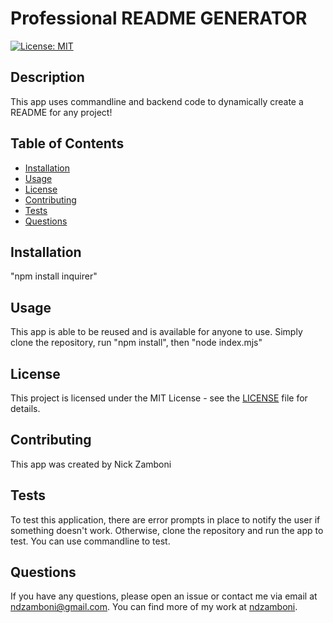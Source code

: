 # Professional README GENERATOR

[![License: MIT](https://img.shields.io/badge/License-MIT-yellow.svg)](https://opensource.org/licenses/MIT)

## Description
This app uses commandline and backend code to dynamically create a README for any project!

## Table of Contents
- [Installation](#installation)
- [Usage](#usage)
- [License](#license)
- [Contributing](#contributing)
- [Tests](#tests)
- [Questions](#questions)

## Installation
"npm install inquirer"

## Usage
This app is able to be reused and is available for anyone to use. Simply clone the repository, run "npm install", then "node index.mjs"

## License
This project is licensed under the MIT License - see the [LICENSE](LICENSE) file for details.

## Contributing
This app was created by Nick Zamboni

## Tests
To test this application, there are error prompts in place to notify the user if something doesn't work. Otherwise, clone the repository and run the app to test. You can use commandline to test. 

## Questions
If you have any questions, please open an issue or contact me via email at [ndzamboni@gmail.com](mailto:ndzamboni@gmail.com).
You can find more of my work at [ndzamboni](https://github.com/ndzamboni).